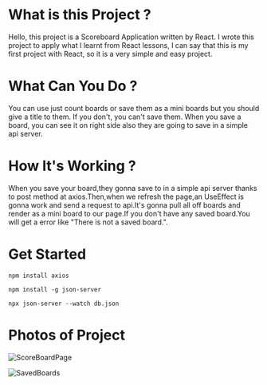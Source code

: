 # What is this Project ?
Hello, this project is a Scoreboard Application written by React. I wrote this project to apply what I learnt from React lessons, I can say that this is my first project with React, so it is a very simple and easy project.

# What Can You Do ?
You can use just count boards or save them as a mini boards but you should give a title to them. If you don't, you can't save them. When you save a board, you can see it on right side also they are going to save in a simple api server.


# How It's Working ?
When you save your board,they gonna save to in a simple api server thanks to post method at axios.Then,when we refresh the page,an UseEffect is gonna work and send a request to api.It's gonna pull all off boards and render as a mini board to our page.If you don't have any saved board.You will get a error like "There is not a saved board.".

# Get Started 

`npm install axios`

`npm install -g json-server`

`npx json-server --watch db.json`

# Photos of Project

![ScoreBoardPage](https://github.com/ertugakmann/ScoreBoardWithReact/assets/134059022/e44654dc-d739-4a9f-a3ac-c4322ec14ef9)

![SavedBoards](https://github.com/ertugakmann/ScoreBoardWithReact/assets/134059022/d22263dc-6bb8-403e-99d4-d34e07f74fe4)
